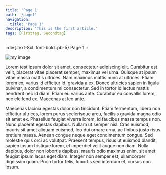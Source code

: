 ```yaml
---
title: 'Page 1'
path: '/page1'
navigation:
  title: 'Page 1'
description: 'This is the first article.'
tags: [Firsttag, Secondtag]    
---
```


::div{.text-8xl .font-bold .pb-5}
Page 1 
::

![my image](/images/my-image.jpg)

Lorem test ipsum dolor sit amet, consectetur adipiscing elit. Curabitur est velit, placerat vitae placerat semper, maximus vel urna. Quisque at ipsum vitae massa mattis ultrices. Nam maximus mattis nunc at ultrices. Etiam lorem ex, varius id efficitur id, gravida a ex. Donec ultricies sapien in ligula pulvinar, a condimentum mi consectetur. Sed in tortor id lectus mattis hendrerit nec id diam. Etiam eu varius ante. Curabitur eu convallis lorem, nec eleifend ex. Maecenas at leo ante.

Maecenas lacinia egestas dolor non tincidunt. Etiam fermentum, libero non efficitur ultrices, lorem purus scelerisque arcu, facilisis gravida magna odio sit amet ex. Phasellus feugiat viverra lorem, id faucibus massa tempus non. Nunc placerat egestas dapibus. Nullam ut semper nisl. Cras euismod, mauris sit amet aliquam euismod, leo dui ornare urna, ac finibus justo risus pretium massa. Aenean congue neque eget condimentum congue. Sed molestie quis orci ac volutpat. Praesent tempus, risus ut euismod blandit, sapien ipsum tristique lorem, et imperdiet velit augue non diam. Nulla dapibus, dolor non lobortis dapibus, mauris odio maximus enim, sit amet feugiat ipsum lacus eget diam. Integer non semper est, ullamcorper dignissim quam. Proin tortor felis, lobortis sed interdum et, cursus non ipsum.